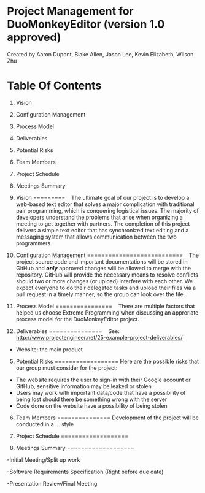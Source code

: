 Project Management for DuoMonkeyEditor (version 1.0 approved)
===================================================================
Created by Aaron Dupont, Blake Allen, Jason Lee, Kevin Elizabeth, Wilson Zhu

Table Of Contents
=====
1. Vision
2. Configuration Management
3. Process Model
4. Deliverables
5. Potential Risks
6. Team Members
7. Project Schedule
8. Meetings Summary

1. Vision
=========
&nbsp;&nbsp;&nbsp;The ultimate goal of our project is to develop a web-based text editor that solves a major complication with traditional pair programming, which is conquering logistical issues. The majority of developers understand the problems that arise when organizing a meeting to get together with partners. The completion of this project delivers a simple text editor that has synchronized text editing and a messaging system that allows communication between the two programmers.

2. Configuration Management
===========================
&nbsp;&nbsp;&nbsp;The project source code and important documentations will be stored in GitHub and ***only*** approved changes will be allowed to merge with the repository. GitHub will provide the necessary means to resolve conflicts should two or more changes (or upload) interfere with each other. We expect everyone to do their delegated tasks and upload their files via a pull request in a timely manner, so the group can look over the file.

3. Process Model
================
&nbsp;&nbsp;&nbsp;There are multiple factors that helped us choose Extreme Programming when discussing an approriate process model for the DuoMonkeyEditor project. 


4. Deliverables
===============
&nbsp;&nbsp;&nbsp;See: http://www.projectengineer.net/25-example-project-deliverables/

- Website: the main product

5. Potential Risks
==================
Here are the possible risks that our group must consider for the project:
- The website requires the user to sign-in with their Google account or GitHub, sensitive information may be leaked or stolen
- Users may work with important data/code that have a possibility of being lost should there be something wrong with the server
- Code done on the website have a possibility of being stolen

6. Team Members
===============
Development of the project will be conducted in a ... style

7. Project Schedule
===================

8. Meetings Summary
===================

-Initial Meeting/Split up work

-Software Requirements Specification (Right before due date)

-Presentation Review/Final Meeting
